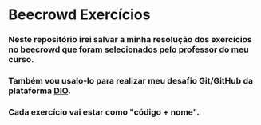 # Beecrowd Exercícios

### Neste repositório irei salvar a minha resolução dos exercícios no beecrowd que foram selecionados pelo professor do meu curso.

### Também vou usalo-lo para realizar meu desafio Git/GitHub da plataforma [DIO](https://www.dio.me/).

### Cada exercício vai estar como "código + nome". 
